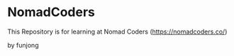 # NomadCoders
This Repository is for learning at Nomad Coders (https://nomadcoders.co/)

by funjong
